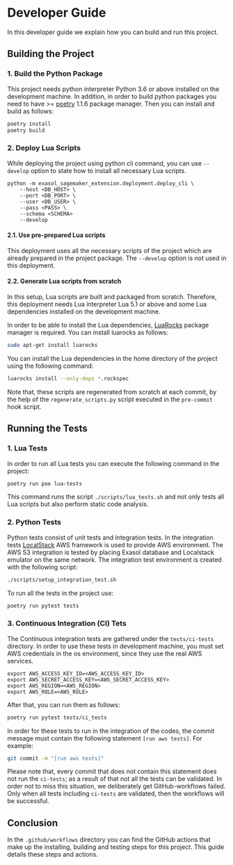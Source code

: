 # Developer Guide


In this developer guide we explain how you can build and run this project.



## Building the Project

### 1. Build the Python Package
This project needs python interpreter Python 3.6 or above installed on the 
development machine. In addition, in order to build python packages you need to 
have >= [poetry](https://python-poetry.org/) 1.1.6 package manager. Then you can 
install and build as follows:
```bash
poetry install
poetry build
```

### 2. Deploy Lua Scripts
While deploying the project using python cli command, you can use `--develop` 
option to state how to install all necessary Lua scripts. 

```buildoutcfg
python -m exasol_sagemaker_extension.deployment.deploy_cli \
    --host <DB_HOST> \ 
    --port <DB_PORT> \
    --user <DB_USER> \
    --pass <PASS> \
    --schema <SCHEMA>
    --develop
```
#### 2.1. Use pre-prepared Lua scripts 
This deployment uses all the necessary scripts of the project which are already 
prepared in the project package. The `--develop` option is not used in this 
deployment.

#### 2.2. Generate Lua scripts from scratch
In this setup, Lua scripts are built and packaged from scratch. Therefore, this 
deployment needs Lua interpreter Lua 5.1 or above and some Lua dependencies 
installed on the development  machine.


In order to be able to install the Lua dependencies, [LuaRocks](https://luarocks.org/) 
package manager is required. You can install luarocks as follows:
```bash
sudo apt-get install luarocks
```

You can install the Lua dependencies in the home directory of the project
using the following command:
```bash
luarocks install --only-deps *.rockspec
```

Note that, these scripts are regenerated from scratch at each commit, 
by the help of the `regenerate_scripts.py` script executed in the `pre-commit` 
hook script.

## Running the Tests

### 1. Lua Tests
In order to run all Lua tests you can execute the following command in the project:
```bash
poetry run poe lua-tests
```
This command runs the script `./scripts/lua_tests.sh` and not only tests all Lua 
scripts but also perform static code analysis.

### 2. Python Tests
Python tests consist of unit tests and integration tests. In the integration 
tests [LocalStack](https://localstack.cloud/) AWS framework is used to provide 
AWS environment. The AWS S3 integration is tested by placing Exasol database and 
Localstack emulator on the same network. The integration test environment 
is created with the following script:
```bash
./scripts/setup_integration_test.sh 
```

To run all the tests in the project use:
```bash
poetry run pytest tests
```

### 3. Continuous Integration (CI) Tets
The Continuous integration tests are gathered under the `tests/ci-tests` 
directory. In order to use these tests in development machine, you must set AWS 
credentials in the os environment, since they use the real AWS services. 
```commandline
export AWS_ACCESS_KEY_ID=<AWS_ACCESS_KEY_ID>
export AWS_SECRET_ACCESS_KEY=<AWS_SECRET_ACCESS_KEY>
export AWS_REGION=<AWS_REGION>
export AWS_ROLE=<AWS_ROLE>
```
After that, you can run them as follows:
```bash
poetry run pytest tests/ci_tests
```


In order for these tests to run in the integration of the codes, the commit 
message must contain the following statement `[run aws tests]`. For example:
```bash
git commit -m "[run aws tests]"
```

Please note that, every commit that does not contain this statement does not run 
the `ci-tests`;  as a result of that not  all the tests can be validated. In 
order not to miss this situation, we deliberately get GitHub-workflows failed. 
Only when all tests including `ci-tests` are validated, then the workflows will 
be successful. 

## Conclusion
In the `.github/workflows` directory you can find the GitHub actions that 
make up the installing, building and testing steps for this project. This 
guide details these steps and actions.
